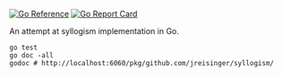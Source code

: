 [![Go Reference](https://pkg.go.dev/badge/github.com/jreisinger/syllogism.svg)](https://pkg.go.dev/github.com/jreisinger/syllogism)
[![Go Report Card](https://goreportcard.com/badge/github.com/jreisinger/syllogism)](https://goreportcard.com/report/github.com/jreisinger/syllogism)

An attempt at syllogism implementation in Go.

```
go test
go doc -all
godoc # http://localhost:6060/pkg/github.com/jreisinger/syllogism/
```
